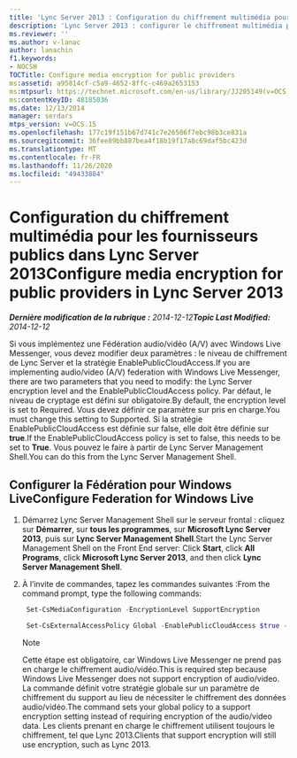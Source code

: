 ```yaml
---
title: 'Lync Server 2013 : Configuration du chiffrement multimédia pour les fournisseurs publics'
description: 'Lync Server 2013 : configurer le chiffrement multimédia pour les fournisseurs publics.'
ms.reviewer: ''
ms.author: v-lanac
author: lanachin
f1.keywords:
- NOCSH
TOCTitle: Configure media encryption for public providers
ms:assetid: a95814cf-c5a9-4652-8ffc-c469a2653153
ms:mtpsurl: https://technet.microsoft.com/en-us/library/JJ205149(v=OCS.15)
ms:contentKeyID: 48185036
ms.date: 12/13/2014
manager: serdars
mtps_version: v=OCS.15
ms.openlocfilehash: 177c19f151b67d741c7e26506f7ebc98b3ce831a
ms.sourcegitcommit: 36fee89bb887bea4f18b19f17a8c69daf5bc423d
ms.translationtype: MT
ms.contentlocale: fr-FR
ms.lasthandoff: 11/26/2020
ms.locfileid: "49433884"
---
```

# <a name="configure-media-encryption-for-public-providers-in-lync-server-2013"></a><span data-ttu-id="80640-103">Configuration du chiffrement multimédia pour les fournisseurs publics dans Lync Server 2013</span><span class="sxs-lookup"><span data-stu-id="80640-103">Configure media encryption for public providers in Lync Server 2013</span></span>

<div data-xmlns="http://www.w3.org/1999/xhtml">

<div class="topic" data-xmlns="http://www.w3.org/1999/xhtml" data-msxsl="urn:schemas-microsoft-com:xslt" data-cs="https://msdn.microsoft.com/">

<div data-asp="https://msdn2.microsoft.com/asp">



</div>

<div id="mainSection">

<div id="mainBody"><span data-ttu-id="80640-104">

<span> </span></span><span class="sxs-lookup"><span data-stu-id="80640-104">

<span> </span></span></span>

<span data-ttu-id="80640-105">_**Dernière modification de la rubrique :** 2014-12-12_</span><span class="sxs-lookup"><span data-stu-id="80640-105">_**Topic Last Modified:** 2014-12-12_</span></span>

<span data-ttu-id="80640-106">Si vous implémentez une Fédération audio/vidéo (A/V) avec Windows Live Messenger, vous devez modifier deux paramètres : le niveau de chiffrement de Lync Server et la stratégie EnablePublicCloudAccess.</span><span class="sxs-lookup"><span data-stu-id="80640-106">If you are implementing audio/video (A/V) federation with Windows Live Messenger, there are two parameters that you need to modify: the Lync Server encryption level and the EnablePublicCloudAccess policy.</span></span> <span data-ttu-id="80640-107">Par défaut, le niveau de cryptage est défini sur obligatoire.</span><span class="sxs-lookup"><span data-stu-id="80640-107">By default, the encryption level is set to Required.</span></span> <span data-ttu-id="80640-108">Vous devez définir ce paramètre sur pris en charge.</span><span class="sxs-lookup"><span data-stu-id="80640-108">You must change this setting to Supported.</span></span> <span data-ttu-id="80640-109">Si la stratégie EnablePublicCloudAccess est définie sur false, elle doit être définie sur **true**.</span><span class="sxs-lookup"><span data-stu-id="80640-109">If the EnablePublicCloudAccess policy is set to false, this needs to be set to **True**.</span></span> <span data-ttu-id="80640-110">Vous pouvez le faire à partir de Lync Server Management Shell.</span><span class="sxs-lookup"><span data-stu-id="80640-110">You can do this from the Lync Server Management Shell.</span></span>

<div>

## <a name="configure-federation-for-windows-live"></a><span data-ttu-id="80640-111">Configurer la Fédération pour Windows Live</span><span class="sxs-lookup"><span data-stu-id="80640-111">Configure Federation for Windows Live</span></span>

1.  <span data-ttu-id="80640-112">Démarrez Lync Server Management Shell sur le serveur frontal : cliquez sur **Démarrer**, sur **tous les programmes**, sur **Microsoft Lync Server 2013**, puis sur **Lync Server Management Shell**.</span><span class="sxs-lookup"><span data-stu-id="80640-112">Start the Lync Server Management Shell on the Front End server: Click **Start**, click **All Programs**, click **Microsoft Lync Server 2013**, and then click **Lync Server Management Shell**.</span></span>

2.  <span data-ttu-id="80640-113">À l’invite de commandes, tapez les commandes suivantes :</span><span class="sxs-lookup"><span data-stu-id="80640-113">From the command prompt, type the following commands:</span></span>
    
       ```powershell
        Set-CsMediaConfiguration -EncryptionLevel SupportEncryption
       ```
    
       ```powershell
        Set-CsExternalAccessPolicy Global -EnablePublicCloudAccess $true -EnablePublicCloudAudioVideoAccess $true
       ```
    
    <div class=" ">
    

    > [!NOTE]  
    > <span data-ttu-id="80640-114">Cette étape est obligatoire, car Windows Live Messenger ne prend pas en charge le chiffrement audio/vidéo.</span><span class="sxs-lookup"><span data-stu-id="80640-114">This is required step because Windows Live Messenger does not support encryption of audio/video.</span></span> <span data-ttu-id="80640-115">La commande définit votre stratégie globale sur un paramètre de chiffrement du support au lieu de nécessiter le chiffrement des données audio/vidéo.</span><span class="sxs-lookup"><span data-stu-id="80640-115">The command sets your global policy to a support encryption setting instead of requiring encryption of the audio/video data.</span></span> <span data-ttu-id="80640-116">Les clients prenant en charge le chiffrement utilisent toujours le chiffrement, tel que Lync 2013.</span><span class="sxs-lookup"><span data-stu-id="80640-116">Clients that support encryption will still use encryption, such as Lync 2013.</span></span>

    
    <span data-ttu-id="80640-117"></div>

</div>

</div>

<span> </span>

</div>

</div>

</span><span class="sxs-lookup"><span data-stu-id="80640-117"></div>

</div>

</div>

<span> </span>

</div>

</div>

</span></span></div>


